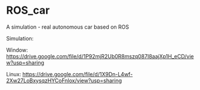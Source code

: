 # ROS_car

A simulation - real autonomous car based on ROS

Simulation:

  Window: https://drive.google.com/file/d/1P92mjR2Ub0R8mszq087I8aajXp1H_eCD/view?usp=sharing
  
  Linux: https://drive.google.com/file/d/1X9Dn-L4wf-2Xw27LoBxysqzHYCoFnlox/view?usp=sharing
